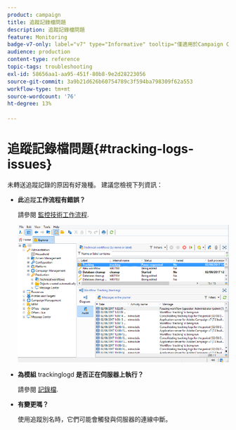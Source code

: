 ```yaml
---
product: campaign
title: 追蹤記錄檔問題
description: 追蹤記錄檔問題
feature: Monitoring
badge-v7-only: label="v7" type="Informative" tooltip="僅適用於Campaign Classic v7"
audience: production
content-type: reference
topic-tags: troubleshooting
exl-id: 58656aa1-aa95-451f-80b8-9e2d28223056
source-git-commit: 3a9b21d626b60754789c3f594ba798309f62a553
workflow-type: tm+mt
source-wordcount: '76'
ht-degree: 13%

---
```


# 追蹤記錄檔問題{#tracking-logs-issues}



未轉送追蹤記錄的原因有好幾種。 建議您檢視下列資訊：

* **此**&#x200B;追蹤&#x200B;**工作流程有錯誤？**

  請參閱 [監控技術工作流程](../../workflow/using/monitoring-technical-workflows.md).

  ![](assets/tracking_scheduled_task.png)

* **為模組** trackinglogd **是否正在伺服器上執行？**

  請參閱 [記錄檔](../../production/using/log-files.md).

* **有變更嗎？**

  使用追蹤別名時，它們可能會觸發與伺服器的連線中斷。

